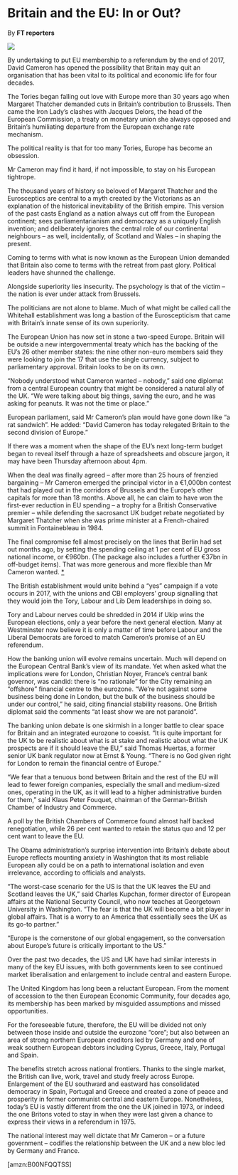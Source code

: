 Britain and the EU: In or Out?
==============================

By **FT reporters**

![](/bookimg/britainandeu.jpg)

By undertaking to put EU membership to a referendum by the end of 2017, David
Cameron has opened the possibility that Britain may quit an organisation that
has been vital to its political and economic life for four decades.

The Tories began falling out love with Europe more than 30 years ago when
Margaret Thatcher demanded cuts in Britain’s contribution to Brussels. Then came
the Iron Lady’s clashes with Jacques Delors, the head of the European
Commission, a treaty on monetary union she always opposed and Britain’s
humiliating departure from the European exchange rate mechanism.

The political reality is that for too many Tories, Europe has become an
obsession.

Mr Cameron may find it hard, if not impossible, to stay on his European
tightrope.

The thousand years of history so beloved of Margaret Thatcher and the
Eurosceptics are central to a myth created by the Victorians as an explanation
of the historical inevitability of the British empire. This version of the past
casts England as a nation always cut off from the European continent; sees
parliamentarianism and democracy as a uniquely English invention; and
deliberately ignores the central role of our continental neighbours – as well,
incidentally, of Scotland and Wales – in shaping the present.

Coming to terms with what is now known as the European Union demanded that
Britain also come to terms with the retreat from past glory. Political leaders
have shunned the challenge.

Alongside superiority lies insecurity. The psychology is that of the victim –
the nation is ever under attack from Brussels.

The politicians are not alone to blame. Much of what might be called call the
Whitehall establishment was long a bastion of the Euroscepticism that came with
Britain’s innate sense of its own superiority.

The European Union has now set in stone a two-speed Europe. Britain will be
outside a new intergovernmental treaty which has the backing of the EU’s 26
other member states: the nine other non-euro members said they were looking to
join the 17 that use the single currency, subject to parliamentary approval.
Britain looks to be on its own.

“Nobody understood what Cameron wanted – nobody,” said one diplomat from a
central European country that might be considered a natural ally of the UK. “We
were talking about big things, saving the euro, and he was asking for peanuts.
It was not the time or place.”

European parliament, said Mr Cameron’s plan would have gone down like “a rat
sandwich”. He added: “David Cameron has today relegated Britain to the second
division of Europe.”

If there was a moment when the shape of the EU’s next long-term budget began to
reveal itself through a haze of spreadsheets and obscure jargon, it may have
been Thursday afternoon about 4pm.

When the deal was finally agreed – after more than 25 hours of frenzied
bargaining – Mr Cameron emerged the principal victor in a €1,000bn contest that
had played out in the corridors of Brussels and the Europe’s other capitals for
more than 18 months. Above all, he can claim to have won the first-ever
reduction in EU spending – a trophy for a British Conservative premier – while
defending the sacrosanct UK budget rebate negotiated by Margaret Thatcher when
she was prime minister at a French-chaired summit in Fontainebleau in 1984.

The final compromise fell almost precisely on the lines that Berlin had set out
months ago, by setting the spending ceiling at 1 per cent of EU gross national
income, or €960bn. (The package also includes a further €37bn in off-budget
items). That was more generous and more flexible than Mr Cameron wanted.
[\*](#ASIN:B00C7EGV50;LOC:367)

The British establishment would unite behind a “yes” campaign if a vote occurs
in 2017, with the unions and CBI employers’ group signalling that they would
join the Tory, Labour and Lib Dem leaderships in doing so.

Tory and Labour nerves could be shredded in 2014 if Ukip wins the European
elections, only a year before the next general election. Many at Westminster now
believe it is only a matter of time before Labour and the Liberal Democrats are
forced to match Cameron’s promise of an EU referendum.

How the banking union will evolve remains uncertain. Much will depend on the
European Central Bank’s view of its mandate. Yet when asked what the
implications were for London, Christian Noyer, France’s central bank governor,
was candid: there is “no rationale” for the City remaining an “offshore”
financial centre to the eurozone. “We’re not against some business being done in
London, but the bulk of the business should be under our control,” he said,
citing financial stability reasons. One British diplomat said the comments “at
least show we are not paranoid”.

The banking union debate is one skirmish in a longer battle to clear space for
Britain and an integrated eurozone to coexist. “It is quite important for the UK
to be realistic about what is at stake and realistic about what the UK prospects
are if it should leave the EU,” said Thomas Huertas, a former senior UK bank
regulator now at Ernst & Young. “There is no God given right for London to
remain the financial centre of Europe.”

“We fear that a tenuous bond between Britain and the rest of the EU will lead to
fewer foreign companies, especially the small and medium-sized ones, operating
in the UK, as it will lead to a higher administrative burden for them,” said
Klaus Peter Fouquet, chairman of the German-British Chamber of Industry and
Commerce.

A poll by the British Chambers of Commerce found almost half backed
renegotiation, while 26 per cent wanted to retain the status quo and 12 per cent
want to leave the EU.

The Obama administration’s surprise intervention into Britain’s debate about
Europe reflects mounting anxiety in Washington that its most reliable European
ally could be on a path to international isolation and even irrelevance,
according to officials and analysts.

“The worst-case scenario for the US is that the UK leaves the EU and Scotland
leaves the UK,” said Charles Kupchan, former director of European affairs at the
National Security Council, who now teaches at Georgetown University in
Washington. “The fear is that the UK will become a bit player in global affairs.
That is a worry to an America that essentially sees the UK as its go-to
partner.”

“Europe is the cornerstone of our global engagement, so the conversation about
Europe’s future is critically important to the US.”

Over the past two decades, the US and UK have had similar interests in many of
the key EU issues, with both governments keen to see continued market
liberalisation and enlargement to include central and eastern Europe.

The United Kingdom has long been a reluctant European. From the moment of
accession to the then European Economic Community, four decades ago, its
membership has been marked by misguided assumptions and missed opportunities.

For the foreseeable future, therefore, the EU will be divided not only between
those inside and outside the eurozone “core”; but also between an area of strong
northern European creditors led by Germany and one of weak southern European
debtors including Cyprus, Greece, Italy, Portugal and Spain.

The benefits stretch across national frontiers. Thanks to the single market, the
British can live, work, travel and study freely across Europe. Enlargement of
the EU southward and eastward has consolidated democracy in Spain, Portugal and
Greece and created a zone of peace and prosperity in former communist central
and eastern Europe. Nonetheless, today’s EU is vastly different from the one the
UK joined in 1973, or indeed the one Britons voted to stay in when they were
last given a chance to express their views in a referendum in 1975.

The national interest may well dictate that Mr Cameron – or a future government
– codifies the relationship between the UK and a new bloc led by Germany and
France.

[amzn:B00NFQQTSS]

